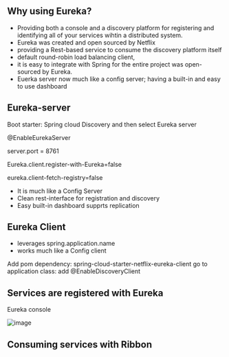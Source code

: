 ## Why using Eureka? 

* Providing both a console and a discovery platform for registering and identifying all of your services wihtin a distributed system. 
* Eureka was created and open sourced by Netflix
* providing a Rest-based service to consume the discovery platform itself
* default round-robin load balancing client, 
* it is easy to integrate with Spring for the entire project was open-sourced by Eureka.  
* Euerka server now much like a config server; having a built-in and easy to use dashboard

## Eureka-server

Boot starter: Spring cloud Discovery and then select Eureka server

@EnableEurekaServer

server.port = 8761

Eureka.client.register-with-Eureka=false

eureka.client-fetch-registry=false

* It is much like a Config Server
* Clean rest-interface for registration and discovery
* Easy built-in dashboard supprts replication

## Eureka Client

* leverages spring.application.name
* works much like a Config client 

Add pom dependency: spring-cloud-starter-netflix-eureka-client
go to application class: add @EnableDiscoveryClient

## Services are registered with Eureka
Eureka console

![image](https://user-images.githubusercontent.com/17804600/88575617-75be9800-d044-11ea-890d-862947c8a453.png)

## Consuming services with Ribbon


